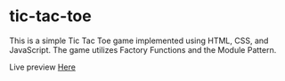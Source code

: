 # tic-tac-toe

This is a simple Tic Tac Toe game implemented using HTML, CSS, and JavaScript. The game utilizes Factory Functions and the Module Pattern.

Live preview [Here](https://dragonflyvalkyrie.github.io/tic-tac-toe/)